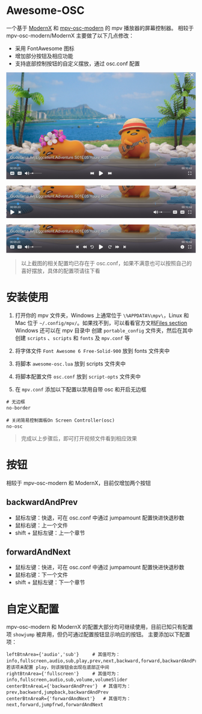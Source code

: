 # Awesome-OSC
一个基于 [ModernX](https://github.com/cyl0/ModernX) 和 [mpv-osc-modern](https://github.com/maoiscat/mpv-osc-modern/) 的 mpv 播放器的屏幕控制器。
相较于 mpv-osc-modern/ModernX 主要做了以下几点修改：
* 采用 FontAwesome 图标
* 增加部分按钮及相应功能
* 支持底部控制按钮的自定义摆放，通过 osc.conf 配置

![preview1](https://github.com/Qiyue0726/awesome-osc/blob/main/preview/preview1.png)

![preview2](https://github.com/Qiyue0726/awesome-osc/blob/main/preview/preview2.png)

![preview3](https://github.com/Qiyue0726/awesome-osc/blob/main/preview/preview3.png)

> 以上截图的相关配置均已存在于 osc.conf，如果不满意也可以按照自己的喜好摆放，具体的配置项请往下看

# 安装使用
1. 打开你的 mpv 文件夹，Windows 上通常位于 `\%APPDATA%\mpv\`，Linux 和 Mac 位于 `~/.config/mpv/`。如果找不到，可以看看官方文档[Files section](https://mpv.io/manual/master/#files)
Windows 还可以在 mpv 目录中 创建 `portable_config` 文件夹，然后在其中创建 `scripts` 、`scripts` 和 `fonts` 及 `mpv.conf` 等

2. 将字体文件 `Font Awesome 6 Free-Solid-900` 放到 fonts 文件夹中

3. 将脚本 `awesome-osc.lua` 放到 scripts 文件夹中

4. 将脚本配置文件 `osc.conf` 放到 `script-opts` 文件夹中

5. 在 `mpv.conf` 添加以下配置以禁用自带 osc 和开启无边框
```
# 无边框
no-border

# 关闭简易控制面板On Screen Controller(osc)
no-osc
```

> 完成以上步骤后，即可打开视频文件看到相应效果

# 按钮
相较于 mpv-osc-modern 和 ModernX，目前仅增加两个按钮

## backwardAndPrev
* 鼠标左键：快退，可在 osc.conf 中通过 jumpamount 配置快进快退秒数
* 鼠标右键：上一个文件
* shift + 鼠标左键：上一个章节

## forwardAndNext
* 鼠标左键：快进，可在 osc.conf 中通过 jumpamount 配置快进快退秒数
* 鼠标右键：下一个文件
* shift + 鼠标左键：下一个章节

# 自定义配置
mpv-osc-modern 和 ModernX 的配置大部分均可继续使用，目前已知只有配置项 `showjump` 被弃用，但仍可通过配置按钮显示响应的按钮。
主要添加以下配置项：
```
leftBtnArea={'audio','sub'}     # 其值可为：info,fullscreen,audio,sub,play,prev,next,backward,forward,backwardAndPrev,forwardAndNext,jumpback,jumpfrwd,volume,volumeSlider，若该项未配置 play，则该按钮会出现在底部正中间
rightBtnArea={'fullscreen'}     # 其值可为：info,fullscreen,audio,sub,volume,volumeSlider
centerBtnAreaL={'backwardAndPrev'}  # 其值可为：prev,backward,jumpback,backwardAndPrev
centerBtnAreaR={'forwardAndNext'}   # 其值可为：next,forward,jumpfrwd,forwardAndNext
```